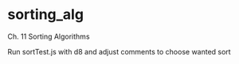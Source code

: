 # sorting_alg
Ch. 11 Sorting Algorithms

Run sortTest.js with d8
and adjust comments to choose wanted sort
